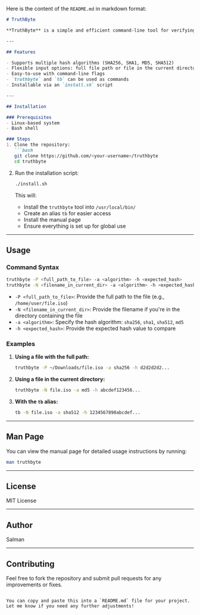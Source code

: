 Here is the content of the `README.md` in markdown format:

```markdown
# TruthByte

**TruthByte** is a simple and efficient command-line tool for verifying file integrity by comparing hashes. It supports multiple hash algorithms (SHA256, SHA1, MD5, and SHA512) and provides easy-to-understand feedback on whether the file's hash matches the expected value.

---

## Features

- Supports multiple hash algorithms (SHA256, SHA1, MD5, SHA512)
- Flexible input options: full file path or file in the current directory
- Easy-to-use with command-line flags
- `truthbyte` and `tb` can be used as commands
- Installable via an `install.sh` script

---

## Installation

### Prerequisites
- Linux-based system
- Bash shell

### Steps
1. Clone the repository:
   ```bash
   git clone https://github.com/<your-username>/truthbyte
   cd truthbyte
   ```

2. Run the installation script:
   ```bash
   ./install.sh
   ```

   This will:
   - Install the `truthbyte` tool into `/usr/local/bin/`
   - Create an alias `tb` for easier access
   - Install the manual page
   - Ensure everything is set up for global use

---

## Usage

### Command Syntax

```bash
truthbyte -P <full_path_to_file> -a <algorithm> -h <expected_hash>
truthbyte -N <filename_in_current_dir> -a <algorithm> -h <expected_hash>
```

- `-P <full_path_to_file>`: Provide the full path to the file (e.g., `/home/user/file.iso`)
- `-N <filename_in_current_dir>`: Provide the filename if you're in the directory containing the file
- `-a <algorithm>`: Specify the hash algorithm: `sha256`, `sha1`, `sha512`, `md5`
- `-h <expected_hash>`: Provide the expected hash value to compare

### Examples

1. **Using a file with the full path:**

   ```bash
   truthbyte -P ~/Downloads/file.iso -a sha256 -h d2d2d2d2...
   ```

2. **Using a file in the current directory:**

   ```bash
   truthbyte -N file.iso -a md5 -h abcdef123456...
   ```

3. **With the `tb` alias:**

   ```bash
   tb -N file.iso -a sha512 -h 1234567890abcdef...
   ```

---

## Man Page

You can view the manual page for detailed usage instructions by running:

```bash
man truthbyte
```

---

## License

MIT License

---

## Author

Salman

---

## Contributing

Feel free to fork the repository and submit pull requests for any improvements or fixes.
```

You can copy and paste this into a `README.md` file for your project. Let me know if you need any further adjustments!
